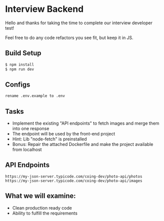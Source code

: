 # Interview Backend
Hello and thanks for taking the time to complete our interview developer test!

Feel free to do any code refactors you see fit, but keep it in JS.

## Build Setup
```bash
$ npm install
$ npm run dev
```

## Configs
```bash
rename .env.example to .env
```

## Tasks
* Implement the existing "API endpoints" to fetch images and merge them into one response
* The endpoint will be used by the front-end project
* Hint: Lib "node-fetch" is preinstalled
* Bonus: Repair the attached Dockerfile and make the project available from localhost


## API Endpoints

```
https://my-json-server.typicode.com/coing-dev/photo-api/photos
https://my-json-server.typicode.com/coing-dev/photo-api/images
``` 
## What we will examine:
* Clean production ready code
* Ability to fulfill the requirements
